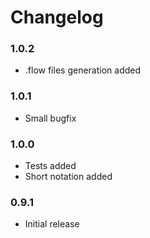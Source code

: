 # Changelog

### 1.0.2

- .flow files generation added

### 1.0.1

- Small bugfix

### 1.0.0

- Tests added
- Short notation added

### 0.9.1

- Initial release